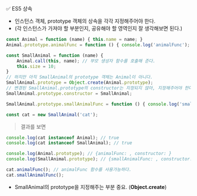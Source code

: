 ✅ ES5 상속
* 인스턴스 객체, prototype 객체의 상속을 각각 지정해주어야 한다.
* (각 인스턴스가 가져야 할 부분인지, 공유해야 할 영역인지 잘 생각해보면 된다.)  
```javascript
const Animal = function (name) { this.name = name; }
Animal.prototype.animalFunc = function () { console.log('animalFunc'); }

const SmallAnimal = function (name) { 
    Animal.call(this, name); // 부모 생성자 함수를 호출해 준다.
    this.size = 10;
}
// 하지만 아직 SmallAnimal의 prototype 객체는 Animal이 아니다.
SmallAnimal.prototype = Object.create(Animal.prototype);
// 변경된 SmallAnimal.prototype의 constructor는 지정되지 않아, 지정해주어야 한다.
SmallAnimal.prototype.constructor = SmallAnimal;

SmallAnimal.prototype.smallAnimalFunc = function () { console.log('smallAnimalFunc'); }

const cat = new SmallAnimal('cat');
```
> 결과를 보면
```javascript
console.log(cat instanceof Animal); // true
console.log(cat instanceof SmallAnimal); // true

console.log(Animal.prototype); // {animalFunc: , constructor: }
console.log(SmallAnimal.prototype); // {smallAnimalFunc: , constructor: }

cat.animalFunc(); // animalFunc 함수를 사용가능하다.
cat.smallAnimalFunc(); 
```
* SmallAnimal의 prototype을 지정해주는 부분 중요. (<b>Object.create</b>)